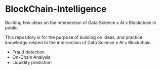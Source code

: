 # BlockChain-Intelligence
Building few ideas on the intersection of Data Science x AI x Blockchain in public.


This repository is for the purpose of building on ideas, and practice knowledge related to the intersection of Data Science x AI x Blockchain.

- Fraud detection
- On-Chain Analysis
- Liquidity prediction

